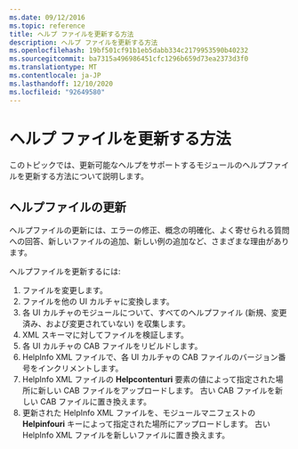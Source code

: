 ```yaml
---
ms.date: 09/12/2016
ms.topic: reference
title: ヘルプ ファイルを更新する方法
description: ヘルプ ファイルを更新する方法
ms.openlocfilehash: 19bf501cf91b1eb5dabb334c2179953590b40232
ms.sourcegitcommit: ba7315a496986451cfc1296b659d73ea2373d3f0
ms.translationtype: MT
ms.contentlocale: ja-JP
ms.lasthandoff: 12/10/2020
ms.locfileid: "92649580"
---
```

# <a name="how-to-update-help-files"></a>ヘルプ ファイルを更新する方法

このトピックでは、更新可能なヘルプをサポートするモジュールのヘルプファイルを更新する方法について説明します。

## <a name="updating-help-files"></a>ヘルプファイルの更新

ヘルプファイルの更新には、エラーの修正、概念の明確化、よく寄せられる質問への回答、新しいファイルの追加、新しい例の追加など、さまざまな理由があります。

ヘルプファイルを更新するには:

1. ファイルを変更します。
1. ファイルを他の UI カルチャに変換します。
1. 各 UI カルチャのモジュールについて、すべてのヘルプファイル (新規、変更済み、および変更されていない) を収集します。
1. XML スキーマに対してファイルを検証します。
1. 各 UI カルチャの CAB ファイルをリビルドします。
1. HelpInfo XML ファイルで、各 UI カルチャの CAB ファイルのバージョン番号をインクリメントします。
1. HelpInfo XML ファイルの **Helpcontenturi** 要素の値によって指定された場所に新しい CAB ファイルをアップロードします。 古い CAB ファイルを新しい CAB ファイルに置き換えます。
1. 更新された HelpInfo XML ファイルを、モジュールマニフェストの **Helpinfouri** キーによって指定された場所にアップロードします。 古い HelpInfo XML ファイルを新しいファイルに置き換えます。
